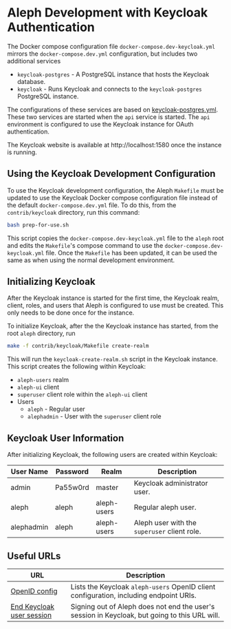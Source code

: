 <!--
SPDX-FileCopyrightText: 2022 2014-2015 Friedrich Lindenberg, <friedrich@pudo.org>, et al.
SPDX-FileCopyrightText: 2022 2016-2020 Journalism Development Network,Inc

SPDX-License-Identifier: MIT
-->

# Aleph Development with Keycloak Authentication

The Docker compose configuration file `docker-compose.dev-keycloak.yml` mirrors
the `docker-compose.dev.yml` configuration, but includes two additional services

* `keycloak-postgres` - A PostgreSQL  instance that hosts the Keycloak database. 
* `keycloak` - Runs Keycloak and connects to the `keycloak-postgres` PostgreSQL
instance.

The configurations of these services are based on
[keycloak-postgres.yml](https://github.com/keycloak/keycloak-containers/blob/master/docker-compose-examples/keycloak-postgres.yml).
These two services are started when the `api` service is started. The `api`
environment is configured to use the Keycloak instance for OAuth authentication.

The Keycloak website is available at http://localhost:1580 once the instance is
running.

## Using the Keycloak Development Configuration

To use the Keycloak development configuration, the Aleph `Makefile` must be
updated to use the Keycloak Docker compose configuration file instead of the
default `docker-compose.dev.yml` file. To do this, from the `contrib/keycloak`
directory, run this command:

```bash
bash prep-for-use.sh
```

This script copies the `docker-compose.dev-keycloak.yml` file to the `aleph`
root and edits the `Makefile`'s compose command to use the
`docker-compose.dev-keycloak.yml` file. Once the `Makefile` has been updated,
it can be used the same as when using the normal development environment.

## Initializing Keycloak

After the Keycloak instance is started for the first time, the Keycloak realm,
client, roles, and users that Aleph is configured to use must be created. This
only needs to be done once for the instance.

To initialize Keycloak, after the the Keycloak instance has started, from the
root `aleph` directory, run

```bash
make -f contrib/keycloak/Makefile create-realm
```

This will run the `keycloak-create-realm.sh` script in the Keycloak instance.
This script creates the following within Keycloak:

* `aleph-users` realm
* `aleph-ui` client
* `superuser` client role within the `aleph-ui` client
* Users
  * `aleph` - Regular user
  * `alephadmin` - User with the `superuser` client role

## Keycloak User Information

After initializing Keycloak, the following users are created within Keycloak:

| User Name | Password | Realm | Description |
| --- | --- | --- | --- |
| admin | Pa55w0rd | master | Keycloak administrator user. |
| aleph | aleph | aleph-users | Regular aleph user. |
| alephadmin | aleph | aleph-users | Aleph user with the `superuser` client role. |

## Useful URLs

| URL | Description |
| --- | --- |
| [OpenID config](http://localhost:1580/auth/realms/aleph-users/.well-known/openid-configuration) |  Lists the Keycloak `aleph-users` OpenID client configuration, including endpoint URIs. |
| [End Keycloak user session](http://localhost:1580/auth/realms/aleph-users/protocol/openid-connect/logout) | Signing out of Aleph does not end the user's session in Keycloak, but going to this URL will. |